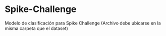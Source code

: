 # Spike-Challenge
Modelo de clasificación para Spike Challenge
(Archivo debe ubicarse en la misma carpeta que el dataset)
